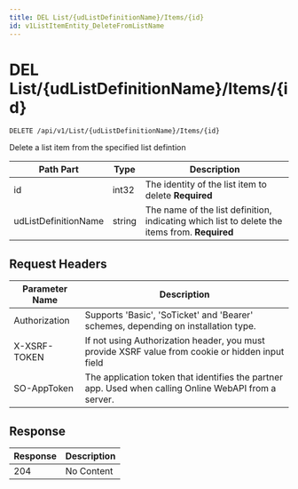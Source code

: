 ```yaml
---
title: DEL List/{udListDefinitionName}/Items/{id}
id: v1ListItemEntity_DeleteFromListName
---
```


# DEL List/{udListDefinitionName}/Items/{id}

```http
DELETE /api/v1/List/{udListDefinitionName}/Items/{id}
```

Delete a list item from the specified list defintion






| Path Part | Type | Description |
|-----------|------|-------------|
| id | int32 | The identity of the list item to delete **Required** |
| udListDefinitionName | string | The name of the list definition, indicating which list to delete the items from. **Required** |



## Request Headers

| Parameter Name | Description |
|----------------|-------------|
| Authorization  | Supports 'Basic', 'SoTicket' and 'Bearer' schemes, depending on installation type. |
| X-XSRF-TOKEN   | If not using Authorization header, you must provide XSRF value from cookie or hidden input field |
| SO-AppToken | The application token that identifies the partner app. Used when calling Online WebAPI from a server. |


## Response


| Response | Description |
|----------------|-------------|
| 204 | No Content |